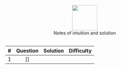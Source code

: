 <p align="center">
  <a href="https://leetcode.com/RodneyShag">
    <img height=80 src="https://leetcode.com/static/webpack_bundles/images/logo-dark.e99485d9b.svg">
  </a>
  <br>Notes of intuition and solution
  <br><br>
</p>

|   ﻿#  |                                                                     Question                                                                     |                                                                             Solution                                                                            | Difficulty |
|:----:|:------------------------------------------------------------------------------------------------------------------------------------------------:|:---------------------------------------------------------------------------------------------------------------------------------------------------------------:|:----------:|
|   1  | [] 